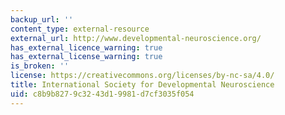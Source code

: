 ```yaml
---
backup_url: ''
content_type: external-resource
external_url: http://www.developmental-neuroscience.org/
has_external_licence_warning: true
has_external_license_warning: true
is_broken: ''
license: https://creativecommons.org/licenses/by-nc-sa/4.0/
title: International Society for Developmental Neuroscience
uid: c8b9b827-9c32-43d1-9981-d7cf3035f054
---
```

